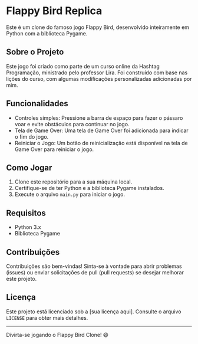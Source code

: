 # Flappy Bird Replica
Este é um clone do famoso jogo Flappy Bird, desenvolvido inteiramente em Python com a biblioteca Pygame.

## Sobre o Projeto
Este jogo foi criado como parte de um curso online da Hashtag Programação, ministrado pelo professor Lira. Foi construído com base nas lições do curso, com algumas modificações personalizadas adicionadas por mim.

## Funcionalidades
- Controles simples: Pressione a barra de espaço para fazer o pássaro voar e evite obstáculos para continuar no jogo.
- Tela de Game Over: Uma tela de Game Over foi adicionada para indicar o fim do jogo.
- Reiniciar o Jogo: Um botão de reinicialização está disponível na tela de Game Over para reiniciar o jogo.

## Como Jogar
1. Clone este repositório para a sua máquina local.
2. Certifique-se de ter Python e a biblioteca Pygame instalados.
3. Execute o arquivo `main.py` para iniciar o jogo.

## Requisitos
- Python 3.x
- Biblioteca Pygame

## Contribuições
Contribuições são bem-vindas! Sinta-se à vontade para abrir problemas (issues) ou enviar solicitações de pull (pull requests) se desejar melhorar este projeto.

## Licença
Este projeto está licenciado sob a [sua licença aqui]. Consulte o arquivo `LICENSE` para obter mais detalhes.

---

Divirta-se jogando o Flappy Bird Clone! 😄
